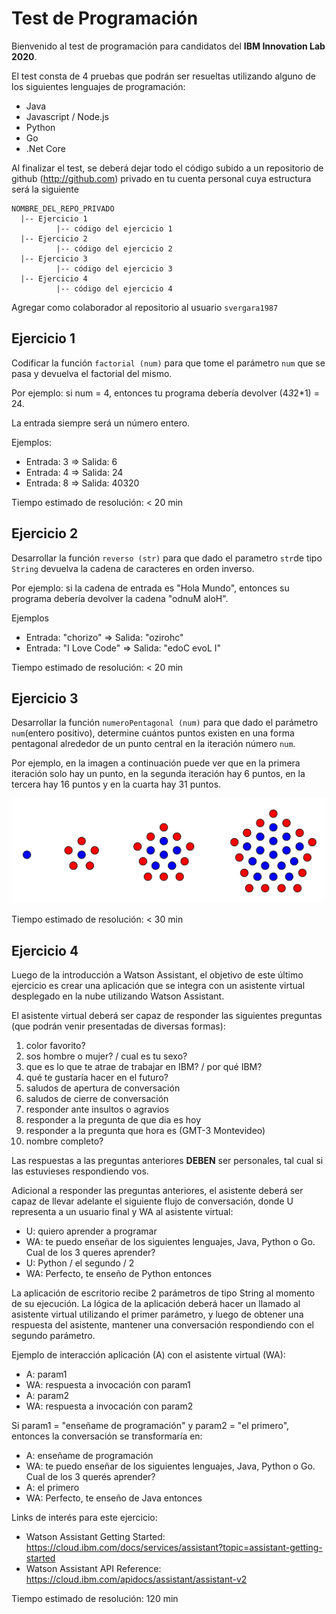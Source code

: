 # Test de Programación

Bienvenido al test de programación para candidatos del **IBM Innovation Lab 2020**.

El test consta de 4 pruebas que podrán ser resueltas utilizando alguno de los siguientes lenguajes de programación: 
- Java
- Javascript / Node.js
- Python
- Go
- .Net Core

Al finalizar el test, se deberá dejar todo el código subido a un repositorio de github (http://github.com) privado en tu cuenta personal cuya estructura será la siguiente

```
NOMBRE_DEL_REPO_PRIVADO
  |-- Ejercicio 1
          |-- código del ejercicio 1
  |-- Ejercicio 2
          |-- código del ejercicio 2
  |-- Ejercicio 3
          |-- código del ejercicio 3
  |-- Ejercicio 4
          |-- código del ejercicio 4
```
Agregar como colaborador al repositorio al usuario `svergara1987`

## Ejercicio 1

Codificar la función `factorial (num)` para que tome el parámetro `num` que se pasa y devuelva el factorial del mismo.

Por ejemplo: si num = 4, entonces tu programa debería devolver (4*3*2*1) = 24.

La entrada siempre será un número entero.

Ejemplos:
- Entrada: 3 => Salida: 6
- Entrada: 4 => Salida: 24
- Entrada: 8 => Salida: 40320

Tiempo estimado de resolución: < 20 min

## Ejercicio 2

Desarrollar la función `reverso (str)` para que dado el parametro `str`de tipo `String` devuelva la cadena de caracteres en orden inverso. 

Por ejemplo: si la cadena de entrada es "Hola Mundo", entonces su programa debería devolver la cadena "odnuM aloH".

Ejemplos
- Entrada: "chorizo" => Salida: "ozirohc"
- Entrada: "I Love Code" => Salida: "edoC evoL I"

Tiempo estimado de resolución: < 20 min

## Ejercicio 3

Desarrollar la función `numeroPentagonal (num)` para que dado el parámetro `num`(entero positivo), determine cuántos puntos existen en una forma pentagonal alrededor de un punto central en la iteración número `num`.

Por ejemplo, en la imagen a continuación puede ver que en la primera iteración solo hay un punto, en la segunda iteración hay 6 puntos, en la tercera hay 16 puntos y en la cuarta hay 31 puntos.

![numeroPentagonal](https://github.com/svergara1987/ilab2020test/blob/master/img/pentagonalNumber.png)

Tiempo estimado de resolución: < 30 min

## Ejercicio 4

Luego de la introducción a Watson Assistant, el objetivo de este último ejercicio es crear una aplicación que se integra con un asistente virtual desplegado en la nube utilizando Watson Assistant.

El asistente virtual deberá ser capaz de responder las siguientes preguntas (que podrán venir presentadas de diversas formas):
1. color favorito?
2. sos hombre o mujer? / cual es tu sexo?
3. que es lo que te atrae de trabajar en IBM? / por qué IBM?
4. qué te gustaría hacer en el futuro?
5. saludos de apertura de conversación
6. saludos de cierre de conversación
7. responder ante insultos o agravios
8. responder a la pregunta de que dia es hoy
9. responder a la pregunta que hora es (GMT-3 Montevideo)
10. nombre completo?

Las respuestas a las preguntas anteriores **DEBEN** ser personales, tal cual si las estuvieses respondiendo vos. 

Adicional a responder las preguntas anteriores, el asistente deberá ser capaz de llevar adelante el siguiente flujo de conversación, donde U representa a un usuario final y WA al asistente virtual:
- U: quiero aprender a programar
- WA: te puedo enseñar de los siguientes lenguajes, Java, Python o Go. Cual de los 3 queres aprender?
- U: Python / el segundo / 2
- WA: Perfecto, te enseño de Python entonces

La aplicación de escritorio recibe 2 parámetros de tipo String al momento de su ejecución. 
La lógica de la aplicación deberá hacer un llamado al asistente virtual utilizando el primer parámetro, y luego de obtener una respuesta del asistente, mantener una conversación respondiendo con el segundo parámetro. 

Ejemplo de interacción aplicación (A) con el asistente virtual (WA):
- A: param1
- WA: respuesta a invocación con param1
- A: param2
- WA: respuesta a invocación con param2

Si param1 = "enseñame de programación" y param2 = "el primero", entonces la conversación se transformaría en:
- A: enseñame de programación
- WA: te puedo enseñar de los siguientes lenguajes, Java, Python o Go. Cual de los 3 querés aprender?
- A: el primero
- WA: Perfecto, te enseño de Java entonces

Links de interés para este ejercicio:
- Watson Assistant Getting Started: https://cloud.ibm.com/docs/services/assistant?topic=assistant-getting-started
- Watson Assistant API Reference: https://cloud.ibm.com/apidocs/assistant/assistant-v2

Tiempo estimado de resolución: 120 min